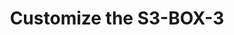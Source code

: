 ---
title: "Customize the S3-BOX-3"
product_name: ESP32-S3-BOX-3
device_name_entry: ESP32-S3-BOX-3
---